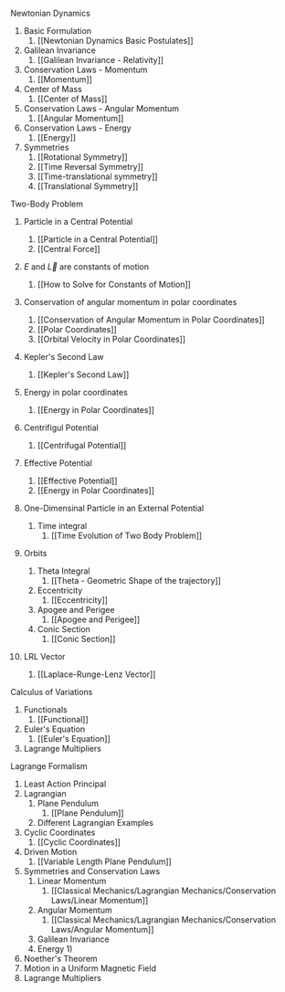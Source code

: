 Newtonian Dynamics
1) Basic Formulation
	1) [[Newtonian Dynamics Basic Postulates]]
2) Galilean Invariance
	1) [[Galilean Invariance - Relativity]]
3)  Conservation Laws - Momentum
	1)  [[Momentum]]
4) Center of Mass
	1) [[Center of Mass]]
5) Conservation Laws - Angular Momentum
	1) [[Angular Momentum]]
6) Conservation Laws - Energy
	1) [[Energy]]
7) Symmetries
	1) [[Rotational Symmetry]]
	2) [[Time Reversal Symmetry]]
	3) [[Time-translational symmetry]]
	4) [[Translational Symmetry]]

Two-Body Problem
1) Particle in a Central Potential
	1) [[Particle in a Central Potential]]
	2) [[Central Force]]
2) $E$ and $\vec{L}$ are constants of motion
	1) [[How to Solve for Constants of Motion]]
3) Conservation of angular momentum in polar coordinates
	1) [[Conservation of Angular Momentum in Polar Coordinates]]
	2) [[Polar Coordinates]]
	3) [[Orbital Velocity in Polar Coordinates]]
4) Kepler's Second Law
	1) [[Kepler's Second Law]]
5) Energy in polar coordinates
	1) [[Energy in Polar Coordinates]]
6) Centrifigul Potential
	1) [[Centrifugal Potential]]
7) Effective Potential
	1) [[Effective Potential]]
	2) [[Energy in Polar Coordinates]]
8) One-Dimensinal Particle in an External Potential
	1) Time integral
		1) [[Time Evolution of Two Body Problem]]

9) Orbits
	1) Theta Integral
		1) [[Theta - Geometric Shape of the trajectory]]
	2) Eccentricity
		1) [[Eccentricity]]
	3) Apogee and Perigee
		1) [[Apogee and Perigee]]
	4) Conic Section
		1) [[Conic Section]]
	
11) LRL Vector
	1) [[Laplace-Runge-Lenz Vector]]

Calculus of Variations
1) Functionals
	1) [[Functional]]
2) Euler's Equation
	1) [[Euler's Equation]]
3) Lagrange Multipliers

Lagrange Formalism
1) Least Action Principal
2) Lagrangian
	1) Plane Pendulum
		1) [[Plane Pendulum]]
	2) Different Lagrangian Examples
3) Cyclic Coordinates
	1) [[Cyclic Coordinates]]
4) Driven Motion
	1) [[Variable Length Plane Pendulum]]
5) Symmetries and Conservation Laws
	1) Linear Momentum
		1) [[Classical Mechanics/Lagrangian Mechanics/Conservation Laws/Linear Momentum]]
	2) Angular Momentum
		1) [[Classical Mechanics/Lagrangian Mechanics/Conservation Laws/Angular Momentum]]
	3) Galilean Invariance
	4) Energy
		1) 
7) Noether's Theorem
8) Motion in a Uniform Magnetic Field
9) Lagrange Multipliers